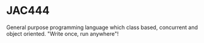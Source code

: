 # JAC444
General purpose programming language which class based, concurrent and object oriented. "Write once, run anywhere"!
